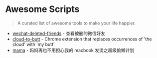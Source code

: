 # Awesome Scripts
> A curated list of awesome tools to make your life happier.

- [wechat-deleted-friends](https://github.com/0x5e/wechat-deleted-friends) - 查看被删的微信好友
- [cloud-to-butt](https://github.com/panicsteve/cloud-to-butt) - Chrome extension that replaces occurrences of 'the cloud' with 'my butt'
- [mama](https://github.com/coolzilj/mama) - 妈妈再也不用担心我的 macbook 发烫之超级偷懒计划
